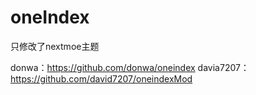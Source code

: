 # oneIndex

只修改了nextmoe主题

donwa：https://github.com/donwa/oneindex
davia7207：https://github.com/david7207/oneindexMod